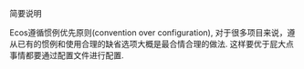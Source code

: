 简要说明


Ecos遵循惯例优先原则(convention over configuration), 对于很多项目来说，遵从已有的惯例和使用合理的缺省选项大概是最合情合理的做法. 这样要优于屁大点事情都要通过配置文件进行配置.
